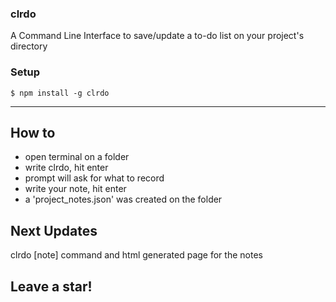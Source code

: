 ### clrdo

A Command Line Interface to save/update a to-do list on your project's directory

### Setup


```shell
$ npm install -g clrdo
```

---

## How to

- open terminal on a folder
- write clrdo, hit enter
- prompt will ask for what to record
- write your note, hit enter
- a 'project_notes.json' was created on the folder

## Next Updates

clrdo [note] command and html generated page for the notes

## Leave a star!
